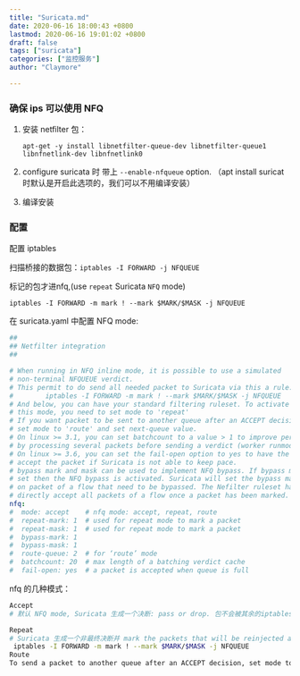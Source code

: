 ```yaml
---
title: "Suricata.md"
date: 2020-06-16 18:00:43 +0800
lastmod: 2020-06-16 19:01:02 +0800
draft: false
tags: ["suricata"]
categories: ["监控服务"]
author: "Claymore"

---
```


### 确保  ips 可以使用 NFQ

1. 安装 netfilter 包：

   ```
   apt-get -y install libnetfilter-queue-dev libnetfilter-queue1 libnfnetlink-dev libnfnetlink0
   ```

2. configure suricata 时 带上 `--enable-nfqueue` option. （apt install suricat 时默认是开启此选项的，我们可以不用编译安装）

3. 编译安装


### 配置

配置 iptables

扫描桥接的数据包：`iptables -I FORWARD -j NFQUEUE`

标记的包才进nfq,(use `repeat` Suricata `NFQ` mode) 

`iptables -I FORWARD -m mark ! --mark $MARK/$MASK -j NFQUEUE`

在 suricata.yaml 中配置 NFQ mode:

``` yaml
##
## Netfilter integration
##

# When running in NFQ inline mode, it is possible to use a simulated
# non-terminal NFQUEUE verdict.
# This permit to do send all needed packet to Suricata via this a rule:
#        iptables -I FORWARD -m mark ! --mark $MARK/$MASK -j NFQUEUE
# And below, you can have your standard filtering ruleset. To activate
# this mode, you need to set mode to 'repeat'
# If you want packet to be sent to another queue after an ACCEPT decision
# set mode to 'route' and set next-queue value.
# On linux >= 3.1, you can set batchcount to a value > 1 to improve performance
# by processing several packets before sending a verdict (worker runmode only).
# On linux >= 3.6, you can set the fail-open option to yes to have the kernel
# accept the packet if Suricata is not able to keep pace.
# bypass mark and mask can be used to implement NFQ bypass. If bypass mark is
# set then the NFQ bypass is activated. Suricata will set the bypass mark/mask
# on packet of a flow that need to be bypassed. The Nefilter ruleset has to
# directly accept all packets of a flow once a packet has been marked.
nfq:
#  mode: accept    # nfq mode: accept, repeat, route
#  repeat-mark: 1  # used for repeat mode to mark a packet
#  repeat-mask: 1  # used for repeat mode to mark a packet
#  bypass-mark: 1
#  bypass-mask: 1
#  route-queue: 2  # for ‘route’ mode
#  batchcount: 20  # max length of a batching verdict cache
#  fail-open: yes  # a packet is accepted when queue is full
```

nfq 的几种模式：

``` sh
Accept
# 默认 NFQ mode, Suricata 生成一个决断: pass or drop. 包不会被其余的iptables规则审查。

Repeat
# Suricata 生成一个非最终决断并 mark the packets that will be reinjected again at the first rule of iptables. Add the following rule to iptables:
 iptables -I FORWARD -m mark ! --mark $MARK/$MASK -j NFQUEUE
Route
To send a packet to another queue after an ACCEPT decision, set mode to route and set route-queue value. Use a route mode to scan packets with multiple network scanners on the same VM.
```



##